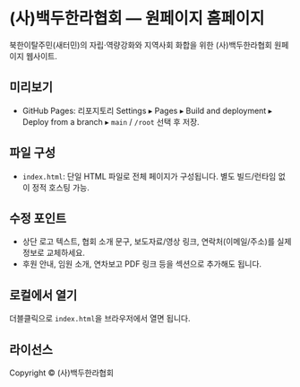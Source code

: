 # (사)백두한라협회 — 원페이지 홈페이지

북한이탈주민(새터민)의 자립·역량강화와 지역사회 화합을 위한 (사)백두한라협회 원페이지 웹사이트.

## 미리보기
- GitHub Pages: 리포지토리 Settings ▸ Pages ▸ Build and deployment ▸ Deploy from a branch ▸ `main` / `/root` 선택 후 저장.

## 파일 구성
- `index.html`: 단일 HTML 파일로 전체 페이지가 구성됩니다. 별도 빌드/런타임 없이 정적 호스팅 가능.

## 수정 포인트
- 상단 로고 텍스트, 협회 소개 문구, 보도자료/영상 링크, 연락처(이메일/주소)를 실제 정보로 교체하세요.
- 후원 안내, 임원 소개, 연차보고 PDF 링크 등을 섹션으로 추가해도 됩니다.

## 로컬에서 열기
더블클릭으로 `index.html`을 브라우저에서 열면 됩니다.

## 라이선스
Copyright © (사)백두한라협회
